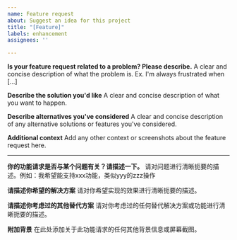 ```yaml
---
name: Feature request
about: Suggest an idea for this project
title: "[Feature]"
labels: enhancement
assignees: ''

---
```


**Is your feature request related to a problem? Please describe.**
A clear and concise description of what the problem is. Ex. I'm always frustrated when [...]

**Describe the solution you'd like**
A clear and concise description of what you want to happen.

**Describe alternatives you've considered**
A clear and concise description of any alternative solutions or features you've considered.

**Additional context**
Add any other context or screenshots about the feature request here.

---
**你的功能请求是否与某个问题有关？请描述一下。**
请对问题进行清晰扼要的描述。例如：我希望能支持xxx功能，类似yyy的zzz操作

**请描述你希望的解决方案**
请对你希望实现的效果进行清晰扼要的描述。

**请描述你考虑过的其他替代方案**
请对你考虑过的任何替代解决方案或功能进行清晰扼要的描述。

**附加背景**
在此处添加关于此功能请求的任何其他背景信息或屏幕截图。
